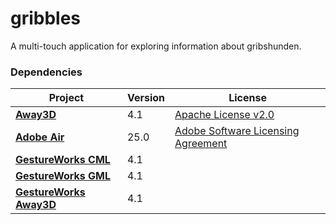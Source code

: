 # gribbles
A multi-touch application for exploring information about gribshunden.

### Dependencies

| Project | Version | License |
| ------- | ------- | ------- |
**[Away3D](http://away3d.com/)** | 4.1 | [Apache License v2.0](https://www.apache.org/licenses/LICENSE-2.0)  
**[Adobe Air](https://get.adobe.com/air/)** | 25.0 | [Adobe Software Licensing Agreement](https://wwwimages2.adobe.com/www.adobe.com/content/dam/Adobe/en/legal/licenses-terms/pdf/AdobeAIR_4_en.pdf)
**[GestureWorks CML](http://www.gestureml.org/doku.php)** | 4.1 | 
**[GestureWorks GML](http://www.gestureml.org/doku.php)** | 4.1 | 
**[GestureWorks Away3D](http://www.gestureml.org/doku.php)** | 4.1 | 
